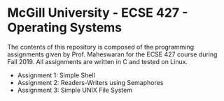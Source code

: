 # McGill University - ECSE 427 - Operating Systems

The contents of this repository is composed of the programming assignments given by Prof. Maheswaran for the ECSE 427 course during Fall 2019. All assignments are written in C and tested on Linux.

- Assignment 1: Simple Shell
- Assignment 2: Readers-Writers using Semaphores
- Assignment 3: Simple UNIX File System
